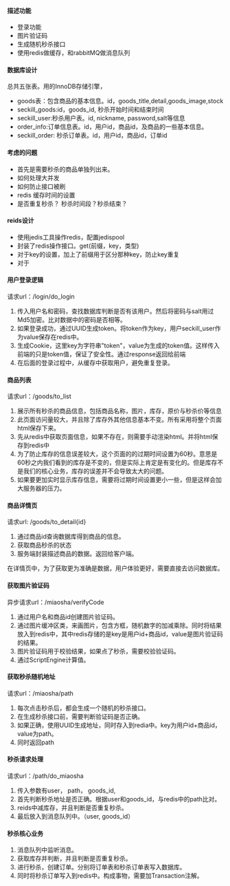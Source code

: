 #### 描述功能
* 登录功能
* 图片验证码
* 生成随机秒杀接口
* 使用redis做缓存，和rabbitMQ做消息队列

#### 数据库设计
总共五张表。用的InnoDB存储引擎，
* goods表：包含商品的基本信息。id，goods_title,detail,goods_image,stock
* seckill_goods:id，goods_id, 秒杀开始时间和结束时间
* seckill_user:秒杀用户表。id, nickname, password,salt等信息
* order_info:订单信息表。id，用户id，商品id，及商品的一些基本信息。
* seckill_order: 秒杀订单表。id，用户id，商品id，订单id

#### 考虑的问题
* 首先是需要秒杀的商品单独列出来。
* 如何处理大并发
* 如何防止接口被刷
* redis 缓存时间的设置
* 是否重复秒杀？ 秒杀时间段？秒杀结束？


#### reids设计
* 使用jedis工具操作redis，配置jedispool
* 封装了redis操作接口。get(前缀，key，类型)
* 对于key的设置，加上了前缀用于区分那种key，防止key重复
* 对于

#### 用户登录逻辑
请求url：/login/do_login
1. 传入用户名和密码，查找数据库判断是否有该用户。然后将密码与salt用过Md5加密。比对数据中的密码是否相等。
1. 如果登录成功，通过UUID生成token。将token作为key，用户seckill_user作为value保存在redis中。
1. 生成Cookie，这里key为字符串"token"，value为生成的token值。这样传入前端的只是token值，保证了安全性。通过response返回给前端
1. 在后面的登录过程中，从缓存中获取用户，避免重复登录。

#### 商品列表
请求url：/goods/to_list
1. 展示所有秒杀的商品信息，包括商品名称，图片，库存，原价与秒杀价等信息
1. 此页面访问量较大，并且除了库存外其他信息基本不变。所有采用将整个页面html保存下来。
1. 先从redis中获取页面信息，如果不存在，则需要手动渲染html。并将html保存到redis中
1. 为了防止库存的信息误差较大，这个页面的的过期时间设置为60秒。意思是60秒之内我们看到的库存是不变的，但是实际上肯定是有变化的。但是库存不是我们的核心业务，库存的误差并不会导致太大的问题。
1. 如果要更加实时显示库存信息，需要将过期时间设置更小一些，但是这样会加大服务器的压力。

#### 商品详情页
请求url: /goods/to_detail{id}
1. 通过商品id查询数据库得到商品的信息。
1. 获取商品秒杀的状态
1. 服务端封装描述商品的数据。返回给客户端。

在详情页中，为了获取更为准确是数据，用户体验更好，需要直接去访问数据库。

#### 获取图片验证码
异步请求url：/miaosha/verifyCode
1. 通过用户名和商品id创建图片验证码。
1. 通过图片缓冲区类，来画图片，包含方框，随机数字的加减乘除。同时将结果放入到redis中，其中redis存储的是key是用户id+商品id，value是图片验证码的结果。
1. 图片验证码用于校验结果，如果点了秒杀，需要校验验证码。
1. 通过ScriptEngine计算值。

#### 获取秒杀随机地址
请求url：/miaosha/path
1. 每次点击秒杀后，都会生成一个随机的秒杀接口。
1. 在生成秒杀接口前，需要判断验证码是否正确。
1. 如果正确，使用UUID生成地址，同时存入到redia中。key为用户id+商品id，value为path。
1. 同时返回path

#### 秒杀请求处理
请求url：/path/do_miaosha
1. 传入参数有user， path， goods_id,
1. 首先判断秒杀地址是否正确。根据user和goods_id，与redis中的path比对。
1. reids中减库存，并且判断是否重复秒杀。
1. 最后放入到消息队列中。（user, goods_id）

#### 秒杀核心业务
1. 消息队列中监听消息。
1. 获取库存并判断，并且判断是否重复秒杀。
1. 进行秒杀，创建订单。分别将订单表和秒杀订单表写入数据库。
1. 同时将秒杀订单写入到redis中。构成事物，需要加Transaction注解。